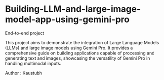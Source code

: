 # Building-LLM-and-large-image-model-app-using-gemini-pro
End-to-end project

This project aims to demonstrate the integration of Large Language Models (LLMs) and large image models using Gemini Pro. It provides a comprehensive guide on building applications capable of processing and generating text and images, showcasing the versatility of Gemini Pro in handling multimodal inputs.

Author : Kaustubh
